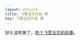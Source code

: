 ```yaml
---
layout: article
title: 飞雪玉花片段 箫
key: 飞雪玉花片段 箫
---
```


好久没吹箫了，<a href='/assets/2020-07-03/飞雪玉花.m4a'>吹个飞雪玉花的前奏</a>。


